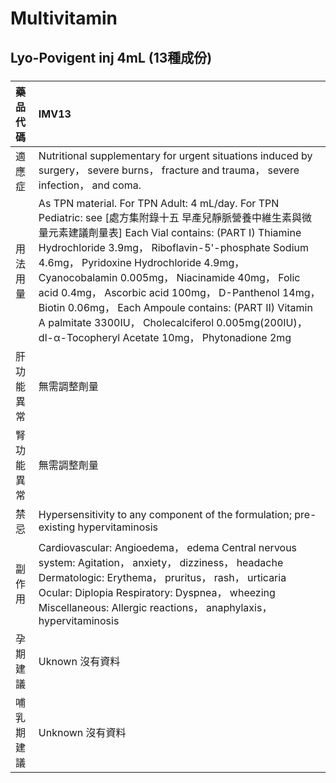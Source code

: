 # Multivitamin

## Lyo-Povigent inj 4mL (13種成份)

##### 

| 藥品代碼   | IMV13                                                                                                                                                                                                                                                                                                                                                                                                                                                                                                                                  |
|:-----------|:---------------------------------------------------------------------------------------------------------------------------------------------------------------------------------------------------------------------------------------------------------------------------------------------------------------------------------------------------------------------------------------------------------------------------------------------------------------------------------------------------------------------------------------|
| 適應症     | Nutritional supplementary for urgent situations induced by surgery， severe burns， fracture and trauma， severe infection， and coma.                                                                                                                                                                                                                                                                                                                                                                                                 |
| 用法用量   | As TPN material. For TPN Adult: 4 mL/day. For TPN Pediatric: see [處方集附錄十五 早產兒靜脈營養中維生素與微量元素建議劑量表] Each Vial contains: (PART Ⅰ) Thiamine Hydrochloride 3.9mg， Riboflavin-5'-phosphate Sodium 4.6mg， Pyridoxine Hydrochloride 4.9mg， Cyanocobalamin 0.005mg， Niacinamide 40mg， Folic acid 0.4mg， Ascorbic acid 100mg， D-Panthenol 14mg， Biotin 0.06mg， Each Ampoule contains: (PART Ⅱ) Vitamin A palmitate 3300IU， Cholecalciferol 0.005mg(200IU)， dl-α-Tocopheryl Acetate 10mg， Phytonadione 2mg |
| 肝功能異常 | 無需調整劑量                                                                                                                                                                                                                                                                                                                                                                                                                                                                                                                           |
| 腎功能異常 | 無需調整劑量                                                                                                                                                                                                                                                                                                                                                                                                                                                                                                                           |
| 禁忌       | Hypersensitivity to any component of the formulation; pre-existing hypervitaminosis                                                                                                                                                                                                                                                                                                                                                                                                                                                    |
| 副作用     | Cardiovascular: Angioedema， edema Central nervous system: Agitation， anxiety， dizziness， headache Dermatologic: Erythema， pruritus， rash， urticaria Ocular: Diplopia Respiratory: Dyspnea， wheezing Miscellaneous: Allergic reactions， anaphylaxis， hypervitaminosis                                                                                                                                                                                                                                                         |
| 孕期建議   | Uknown 沒有資料                                                                                                                                                                                                                                                                                                                                                                                                                                                                                                                        |
| 哺乳期建議 | Unknown 沒有資料                                                                                                                                                                                                                                                                                                                                                                                                                                                                                                                       |

